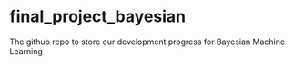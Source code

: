 # final_project_bayesian
The github repo to store our development progress for Bayesian Machine Learning
